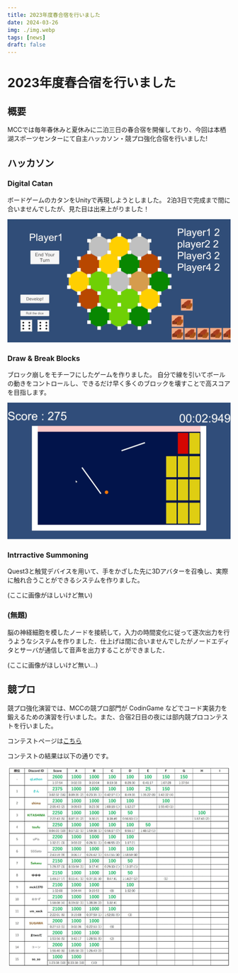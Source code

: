 ```yaml
---
title: 2023年度春合宿を行いました
date: 2024-03-26
img: ./img.webp
tags: [news]
draft: false
---
```

# 2023年度春合宿を行いました

## 概要

MCCでは毎年春休みと夏休みに二泊三日の春合宿を開催しており、今回は本栖湖スポーツセンターにて自主ハッカソン・競プロ強化合宿を行いました!

## ハッカソン

### Digital Catan

ボードゲームのカタンをUnityで再現しようとしました。
2泊3日で完成まで間に合いませんでしたが、見た目は出来上がりました！

![image](./digitalCatan.webp)

### Draw & Break Blocks

ブロック崩しをモチーフにしたゲームを作りました。
自分で線を引いてボールの動きをコントロールし、できるだけ早く多くのブロックを壊すことで高スコアを目指します。

![image](./drawBreak.webp)

### Intrractive Summoning

Quest3と触覚デバイスを用いて、手をかざした先に3Dアバターを召喚し、実際に触れ合うことができるシステムを作りました。

(ここに画像がほしいけど無い)

### (無題)

脳の神経細胞を模したノードを接続して，入力の時間変化に従って逐次出力を行うようなシステムを作りました．仕上げは間に合いませんでしたがノードエディタとサーバが通信して音声を出力することができました．

(ここに画像がほしいけど無い…)

## 競プロ

競プロ強化演習では、MCCの競プロ部門が CodinGame などでコード実装力を鍛えるための演習を行いました。また、合宿2日目の夜には部内競プロコンテストを行いました。

コンテストページは[こちら](https://mofecoder.com/contests/mccpc2023winter)

コンテストの結果は以下の通りです。

![コンテスト結果](./ranking.webp)
